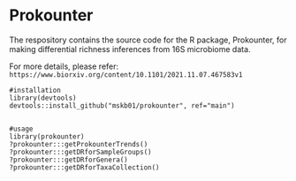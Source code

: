 # Prokounter
The respository contains the source code for the R package, Prokounter, for making differential richness inferences from 16S microbiome data. 

For more details, please refer: `https://www.biorxiv.org/content/10.1101/2021.11.07.467583v1`

```{r}
#installation
library(devtools)
devtools::install_github("mskb01/prokounter", ref="main") 


#usage
library(prokounter)
?prokounter:::getProkounterTrends()
?prokounter:::getDRforSampleGroups()
?prokounter:::getDRforGenera()
?prokounter:::getDRforTaxaCollection()
```
